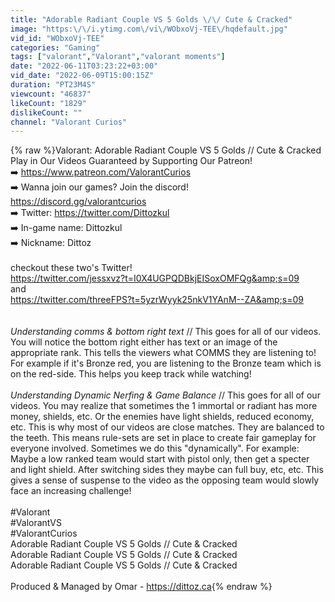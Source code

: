```yaml
---
title: "Adorable Radiant Couple VS 5 Golds \/\/ Cute & Cracked"
image: "https:\/\/i.ytimg.com\/vi\/WObxoVj-TEE\/hqdefault.jpg"
vid_id: "WObxoVj-TEE"
categories: "Gaming"
tags: ["valorant","Valorant","valorant moments"]
date: "2022-06-11T03:23:22+03:00"
vid_date: "2022-06-09T15:00:15Z"
duration: "PT23M4S"
viewcount: "46837"
likeCount: "1829"
dislikeCount: ""
channel: "Valorant Curios"
---
```

{% raw %}Valorant: Adorable Radiant Couple VS 5 Golds // Cute &amp; Cracked<br />Play in Our Videos Guaranteed by Supporting Our Patreon!<br />➡️ <a rel="nofollow" target="blank" href="https://www.patreon.com/ValorantCurios">https://www.patreon.com/ValorantCurios</a><br />➡️ Wanna join our games? Join the discord! <a rel="nofollow" target="blank" href="https://discord.gg/valorantcurios">https://discord.gg/valorantcurios</a><br />➡️ Twitter: <a rel="nofollow" target="blank" href="https://twitter.com/Dittozkul">https://twitter.com/Dittozkul</a><br />➡️ In-game name: Dittozkul<br />➡️ Nickname: Dittoz<br /><br />checkout these two's Twitter!<br /><a rel="nofollow" target="blank" href="https://twitter.com/jessxvz?t=I0X4UGPQDBkjEISoxOMFQg&amp;s=09">https://twitter.com/jessxvz?t=I0X4UGPQDBkjEISoxOMFQg&amp;s=09</a><br />and<br /><a rel="nofollow" target="blank" href="https://twitter.com/threeFPS?t=5yzrWyyk25nkV1YAnM--ZA&amp;s=09">https://twitter.com/threeFPS?t=5yzrWyyk25nkV1YAnM--ZA&amp;s=09</a><br /><br /><br />*Understanding comms &amp; bottom right text* // This goes for all of our videos. You will notice the bottom right either has text or an image of the appropriate rank. This tells the viewers what COMMS they are listening to! For example if it's Bronze red, you are listening to the Bronze team which is on the red-side. This helps you keep track while watching!<br /><br />*Understanding Dynamic Nerfing &amp; Game Balance* // This goes for all of our videos. You may realize that sometimes the 1 immortal or radiant has more money, shields, etc. Or the enemies have light shields, reduced economy, etc. This is why most of our videos are close matches. They are balanced to the teeth. This means rule-sets are set in place to create fair gameplay for everyone involved. Sometimes we do this &quot;dynamically&quot;. For example: Maybe a low ranked team would start with pistol only, then get a specter and light shield. After switching sides they maybe can full buy, etc, etc. This gives a sense of suspense to the video as the opposing team would slowly face an increasing challenge!<br /><br />#Valorant<br />#ValorantVS<br />#ValorantCurios<br />Adorable Radiant Couple VS 5 Golds // Cute &amp; Cracked<br />Adorable Radiant Couple VS 5 Golds // Cute &amp; Cracked<br />Adorable Radiant Couple VS 5 Golds // Cute &amp; Cracked<br /><br />Produced &amp; Managed by Omar - <a rel="nofollow" target="blank" href="https://dittoz.ca">https://dittoz.ca</a>{% endraw %}
